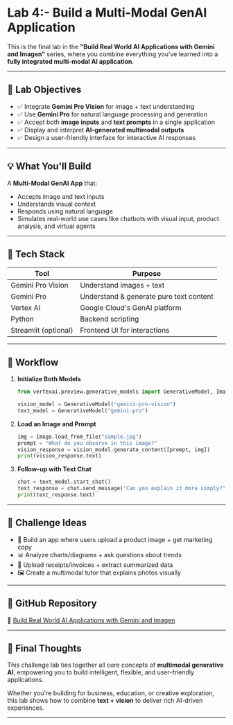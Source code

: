 # **Lab 4:- Build a Multi-Modal GenAI Application**


This is the final lab in the **"Build Real World AI Applications with Gemini and Imagen"** series, where you combine everything you've learned into a **fully integrated multi-modal AI application**.

---

## 🎯 Lab Objectives

- ✅ Integrate **Gemini Pro Vision** for image + text understanding  
- ✅ Use **Gemini Pro** for natural language processing and generation  
- ✅ Accept both **image inputs** and **text prompts** in a single application  
- ✅ Display and interpret **AI-generated multimodal outputs**  
- ✅ Design a user-friendly interface for interactive AI responses

---

## 💡 What You'll Build

A **Multi-Modal GenAI App** that:
- Accepts image and text inputs
- Understands visual context
- Responds using natural language
- Simulates real-world use cases like chatbots with visual input, product analysis, and virtual agents

---

## 🧰 Tech Stack

| Tool               | Purpose                                  |
|--------------------|------------------------------------------|
| Gemini Pro Vision  | Understand images + text                 |
| Gemini Pro         | Understand & generate pure text content  |
| Vertex AI          | Google Cloud's GenAI platform            |
| Python             | Backend scripting                        |
| Streamlit (optional) | Frontend UI for interactions            |

---

## 🚀 Workflow

1. **Initialize Both Models**
   ```python
   from vertexai.preview.generative_models import GenerativeModel, Image

   vision_model = GenerativeModel("gemini-pro-vision")
   text_model = GenerativeModel("gemini-pro")
   ```

2. **Load an Image and Prompt**
   ```python
   img = Image.load_from_file("sample.jpg")
   prompt = "What do you observe in this image?"
   vision_response = vision_model.generate_content([prompt, img])
   print(vision_response.text)
   ```

3. **Follow-up with Text Chat**
   ```python
   chat = text_model.start_chat()
   text_response = chat.send_message("Can you explain it more simply?")
   print(text_response.text)
   ```

---

## 🧪 Challenge Ideas

- 🤖 Build an app where users upload a product image + get marketing copy
- 📊 Analyze charts/diagrams + ask questions about trends
- 🧾 Upload receipts/invoices + extract summarized data
- 🖼️ Create a multimodal tutor that explains photos visually

---

## 📂 GitHub Repository

🔗 [Build Real World AI Applications with Gemini and Imagen](https://github.com/Yash22222/Build-Real-World-AI-Applications)

---

## 🙌 Final Thoughts

This challenge lab ties together all core concepts of **multimodal generative AI**, empowering you to build intelligent, flexible, and user-friendly applications.

Whether you're building for business, education, or creative exploration, this lab shows how to combine **text + vision** to deliver rich AI-driven experiences.

---

